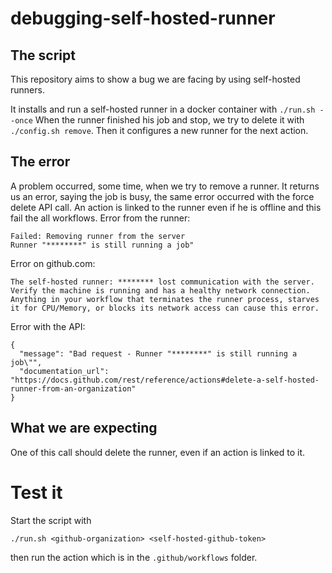 # debugging-self-hosted-runner
## The script
This repository aims to show a bug we are facing by using self-hosted runners.

It installs and run a self-hosted runner in a docker container with `./run.sh --once`
When the runner finished his job and stop, we try to delete it with `./config.sh remove`. 
Then it configures a new runner for the next action.

## The error
A problem occurred, some time, when we try to remove a runner. It returns us an error, saying the job is busy, the same error occurred with the force delete API call. An action is linked to the runner even if he is offline and this fail the all workflows. 
Error from the runner:
```
Failed: Removing runner from the server
Runner "********" is still running a job"
```

Error on github.com:
```
The self-hosted runner: ******** lost communication with the server. Verify the machine is running and has a healthy network connection. Anything in your workflow that terminates the runner process, starves it for CPU/Memory, or blocks its network access can cause this error.
```

Error with the API:
```
{
  "message": "Bad request - Runner "********" is still running a job\"",
  "documentation_url": "https://docs.github.com/rest/reference/actions#delete-a-self-hosted-runner-from-an-organization"
}
```

## What we are expecting
One of this call should delete the runner, even if an action is linked to it.

# Test it
Start the script with
```shell
./run.sh <github-organization> <self-hosted-github-token>
```

then run the action which is in the `.github/workflows` folder.

